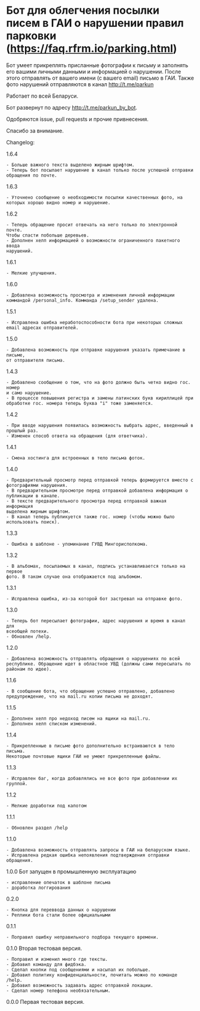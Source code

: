 # Бот для облегчения посылки писем в ГАИ о нарушении правил парковки (<https://faq.rfrm.io/parking.html>)

Бот умеет прикреплять присланные фотографии к письму и заполнять его вашими личными данными и информацией о нарушении. После этого отправлять от вашего имени (с вашего email) письмо в ГАИ. Также фото нарушений отправляются в канал <http://t.me/parkun>

Работает по всей Беларуси.

Бот развернут по адресу <http://t.me/parkun_by_bot>.

Одобряются issue, pull requests и прочие привнесения.

Спасибо за внимание.

Changelog:

1.6.4

    - Больше важного текста выделено жирным шрифтом.
    - Теперь бот посылает нарушение в канал только после успешной отправки
    обращения по почте.

1.6.3

    - Уточнено сообщение о необходимости посылки качественных фото, на
    которых хорошо видно номер и нарушение.

1.6.2

    - Теперь обращение просит отвечать на него только по электронной почте.
    Чтобы спасти побольше деревьев.
    - Дополнен хелп информацией о возможности ограниченного пакетного ввода
    нарушений.

1.6.1

    - Мелкие улучшения.

1.6.0

    - Добавлена возможность просмотра и изменения личной информации
    коммандой /personal_info. Комманда /setup_sender удалена.

1.5.1

    - Исправлена ошибка неработоспособности бота при некоторых сложных
    email адресах отправителей.

1.5.0

    - Добавлена возможность при отправке нарушения указать примечание в письме,
    от отправителя письма.

1.4.3

    - Добавлено сообщение о том, что на фото должно быть четко видно гос. номер
    и само нарушение.
    - В процессе повышения регистра и замены латинских букв кириллицей при
    обработке гос. номера теперь буква "i" тоже заменяется.

1.4.2

    - При вводе нарушения появилась возможность выбрать адрес, введенный в
    прошлый раз.
    - Изменен способ ответа на обращения (для ответчика).

1.4.1

    - Смена хостинга для встроенных в тело письма фоток.

1.4.0

    - Предварительный просмотр перед отправкой теперь формируется вместо с
    фотографиями нарушения.
    - В предварительном просмотре перед отправкой добавлена информация о
    публикации в канале.
    - В тексте предварительного просмотра перед отправкой важная информация
    выделена жирным шрифтом.
    - В канал теперь публикуется также гос. номер (чтобы можно было
    использовать поиск).

1.3.3

    - Ошибка в шаблоне - упоминание ГУВД Мингорисполкома.

1.3.2

    - В альбомах, посылаемых в канал, подпись устанавливается только на первое
    фото. В таком случае она отображается под альбомом.

1.3.1

    - Исправлена ошибка, из-за которой бот застревал на отправке фото.

1.3.0

    - Теперь бот пересылает фотографии, адрес нарушения и время в канал для
    всеобщей потехи.
    - Обновлен /help.

1.2.0

    - Добавлена возможность отправлять обращения о нарушениях по всей
    республике. Обращение идет в областное УВД (должны сами пересылать по
    районам по идее).

1.1.6

    - В сообщение бота, что обращение успешно отправлено, добавлено
    предупреждение, что на mail.ru копии письма не доходят.

1.1.5

    - Дополнен хелп про недоход писем на ящики на mail.ru.
    - Дополнен хелп списком изменений.

1.1.4

    - Прикрепленные в письме фото дополнительно встраиваются в тело письма.
    Некоторые почтовые ящики ГАИ не умеют прикрепленные файлы.

1.1.3

    - Исправлен баг, когда добавлялись не все фото при добавлении их группой.

1.1.2

    - Мелкие доработки под капотом

1.1.1

    - Обновлен раздел /help

1.1.0

    - Добавлена возможность отправлять запросы в ГАИ на беларуском языке.
    - Исправлена редкая ошибка непоявления подтверждения отправки обращения.

1.0.0 Бот запущен в промышленную эксплуатацию

    - исправление опечаток в шаблоне письма
    - доработка логгирования

0.2.0

    - Кнопка для переввода данных о нарушении
    - Реплики бота стали более официальными

0.1.1

    - Поправил ошибку неправильного подбора текущего времени.

0.1.0 Вторая тестовая версия.

    - Поправил и изменил много где тексты.
    - Добавил команду для фидбэка.
    - Сделал кнопки под сообщениями и насыпал их побольше.
    - Добавил политику конфиденциальности, почитать можно по команде /help.
    - Добавил возможность задавать адрес отправкой локации.
    - Сделал номер телефона необязательным.

0.0.0 Первая тестовая версия.
